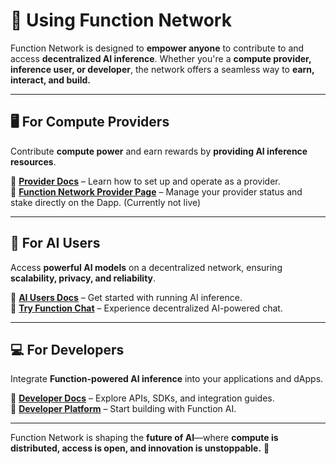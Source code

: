 # 🚀 Using Function Network

Function Network is designed to **empower anyone** to contribute to and access **decentralized AI inference**. Whether you're a **compute provider, inference user, or developer**, the network offers a seamless way to **earn, interact, and build.**

---

## 🖥️ **For Compute Providers**

Contribute **compute power** and earn rewards by **providing AI inference resources**.

📖 **[Provider Docs](/function-network/using-function-network/providers.md)** – Learn how to set up and operate as a provider.  
🔗 **[Function Network Provider Page](#)** – Manage your provider status and stake directly on the Dapp. (Currently not live)

---

## 🤖 **For AI Users**

Access **powerful AI models** on a decentralized network, ensuring **scalability, privacy, and reliability**.

📖 **[AI Users Docs](/function-network/using-function-network/inference.md)** – Get started with running AI inference.  
🔗 **[Try Function Chat](https://chat.function.network/)** – Experience decentralized AI-powered chat.

---

## 💻 **For Developers**

Integrate **Function-powered AI inference** into your applications and dApps.

📖 **[Developer Docs](/function-network/using-function-network/developers.md)** – Explore APIs, SDKs, and integration guides.  
🔗 **[Developer Platform](https://https://platform.function.network/)** – Start building with Function AI.

---

Function Network is shaping the **future of AI**—where **compute is distributed, access is open, and innovation is unstoppable.** 🚀
